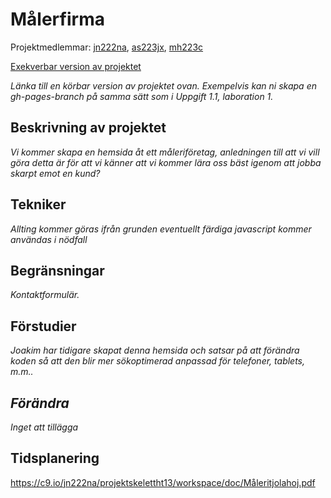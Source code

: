 
# Målerfirma
Projektmedlemmar: 
[jn222na](https://github.com/jn222na), [as223jx](https://github.com/as223jx), [mh223c](https://github.com/mh223c)

[Exekverbar version av projektet](http://mh223c.github.io/ProjektskelettHT13)

*Länka till en körbar version av projektet ovan. Exempelvis kan ni skapa en gh-pages-branch på samma sätt som i Uppgift 1.1, laboration 1.*

## Beskrivning av projektet
*Vi kommer skapa en hemsida åt ett måleriföretag, anledningen till att vi vill göra detta är för att vi känner att vi kommer lära oss bäst igenom att jobba skarpt emot en kund?*

## Tekniker
*Allting kommer göras ifrån grunden eventuellt färdiga javascript kommer användas i nödfall*

## Begränsningar
*Kontaktformulär.*

## Förstudier
*Joakim har tidigare skapat denna hemsida och satsar på att förändra koden så att den blir mer sökoptimerad anpassad för telefoner, tablets, m.m..*

## *Förändra*
*Inget att tillägga*

## Tidsplanering
https://c9.io/jn222na/projektskelettht13/workspace/doc/Måleritjolahoj.pdf
